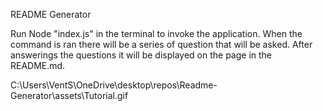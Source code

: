 README Generator

Run Node "index.js" in the terminal to invoke the application.
When the command is ran there will be a series of question that
will be asked. After answerings the questions it will be displayed on the page in the README.md. 

C:\Users\VentS\OneDrive\desktop\repos\Readme-Generator\assets\Tutorial.gif 
